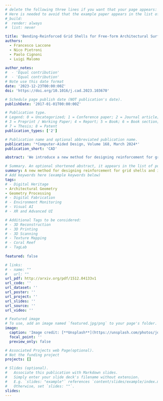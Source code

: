 ```yaml
---
# delete the following three lines if you want that your page appears:
# Here is needed to avoid that the example paper appears in the list of publications
#_build:
#  render: always
#  list: never

title: 'Bending-Reinforced Grid Shells for Free-form Architectural Surfaces'
authors:
  - Francesco Laccone
  - Nico Pietroni
  - Paolo Cignoni
  - Luigi Malomo
  
author_notes:
#  - 'Equal contribution'
#  - 'Equal contribution'
# Note use this date format
date: '2023-12-23T00:00:00Z'
doi: 'https://doi.org/10.1016/j.cad.2023.103670'

# Schedule page publish date (NOT publication's date).
publishDate: '2017-01-01T00:00:00Z'

# Publication type.
# Legend: 0 = Uncategorized; 1 = Conference paper; 2 = Journal article;
# 3 = Preprint / Working Paper; 4 = Report; 5 = Book; 6 = Book section;
# 7 = Thesis; 8 = Patent
publication_types: ['2']

# Publication name and optional abbreviated publication name.
publication: '*Computer-Aided Design, Volume 168, March 2024*'
publication_short: 'CAD'

abstract: 'We introduce a new method for designing reinforcement for grid shells and improving their resistance to out-of-plane forces inducing bending. The central concept is to support the base network of elements with an additional layer of beams placed at a certain distance from the base surface. We exploit two main techniques to design these structures: first, we derive the orientation of the beam network on a given initial surface forming the grid shell to be reinforced; then, we compute the height of the additional layer that maximizes its overall structural performance. Our method includes a new formulation to derive a smooth direction field that orients the quad remeshing and a novel algorithm that iteratively optimizes the height of the additional layer to minimize the structure’s compliance. We couple our optimization strategy with a set of constraints to improve buildability of the network and, simultaneously, preserve the initial surface. We showcase our method on a significant dataset of shapes to demonstrate its applicability to cases where free-form grid shells do not exhibit adequate structural performance due to their geometry.'

# Summary. An optional shortened abstract, it appears in the list of publications.
summary: A new method for designing reinforcement for grid shells and improving their resistance to out-of-plane forces inducing bending.
# Add keywords here (example keywords below)
tags:
# - Digital Heritage 
- Architectural Geometry
- Geometry Processing 
# - Digital Fabrication
# - Environment Monitoring
# - Visual AI
# - XR and Advanced UI

# Additional Tags to be considered: 
# - 3D Reconstruction
# - 3D Printing
# - 3D Scanning
# - Texture Mapping
# - Coral Reef
# - TagLab
 
featured: false

# links:
# - name: ""
#   url: ""
url_pdf: http://arxiv.org/pdf/1512.04133v1
url_code: ''
url_dataset: ''
url_poster: ''
url_project: ''
url_slides: ''
url_source: ''
url_video: ''

# Featured image
# To use, add an image named `featured.jpg/png` to your page's folder.
image:
  caption: 'Image credit: [**Unsplash**](https://unsplash.com/photos/jdD8gXaTZsc)'
  focal_point: ''
  preview_only: false

# Associated Projects web Page(optional).
# Not the funding project
projects: []

# Slides (optional).
#   Associate this publication with Markdown slides.
#   Simply enter your slide deck's filename without extension.
#   E.g. `slides: "example"` references `content/slides/example/index.md`.
#   Otherwise, set `slides: ""`.
slides:
---
```

<!-- Supplementary notes can be added here, including [code and math](https://wowchemy.com/docs/content/writing-markdown-latex/). -->
